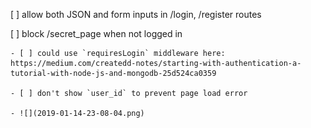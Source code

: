 [ ] allow both JSON and form inputs in /login, /register routes

[ ] block /secret_page when not logged in

	- [ ] could use `requiresLogin` middleware here: https://medium.com/createdd-notes/starting-with-authentication-a-tutorial-with-node-js-and-mongodb-25d524ca0359

	- [ ] don't show `user_id` to prevent page load error

	- ![](2019-01-14-23-08-04.png)

